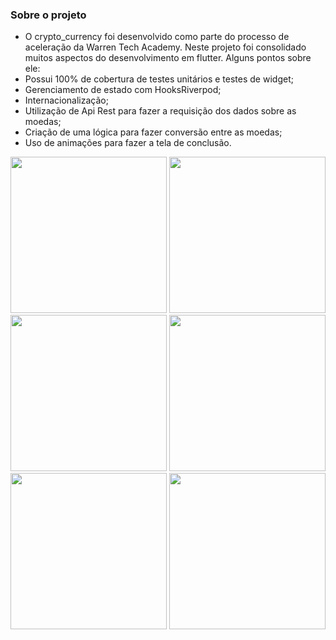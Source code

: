 
### Sobre o projeto

- O crypto_currency foi desenvolvido como parte do processo de aceleração da Warren Tech Academy. Neste projeto
  foi consolidado muitos aspectos do desenvolvimento em flutter. Alguns pontos sobre ele:
- Possui 100% de cobertura de testes unitários e testes de widget;
- Gerenciamento de estado com HooksRiverpod;
- Internacionalização;
- Utilização de Api Rest para fazer a requisição dos dados sobre as moedas;
- Criação de uma lógica para fazer conversão entre as moedas;
- Uso de animações para fazer a tela de conclusão.

  
<img src="https://github.com/julialuciani/crypto_currency/assets/113135536/e9982137-89c5-4876-96e7-979d7a9ac001" width = "250">
<img src="https://github.com/julialuciani/crypto_currency/assets/113135536/31371f3d-d20f-43c2-9a12-5701e1a6d16c" width = "250">
<img src="https://github.com/julialuciani/crypto_currency/assets/113135536/3a75b5c5-13fd-4c2d-b535-12993b499ffe" width = "250">
<img src="https://github.com/julialuciani/crypto_currency/assets/113135536/701e6bef-07bf-445e-b173-52fd74a679b8" width = "250">
<img src="https://github.com/julialuciani/crypto_currency/assets/113135536/ed00c7ac-4c71-4ca0-8c36-b47a68e6003c" width = "250">
<img src="https://github.com/julialuciani/crypto_currency/assets/113135536/f0dcc474-acaf-4529-9eaa-2014b117410d" width = "250">



